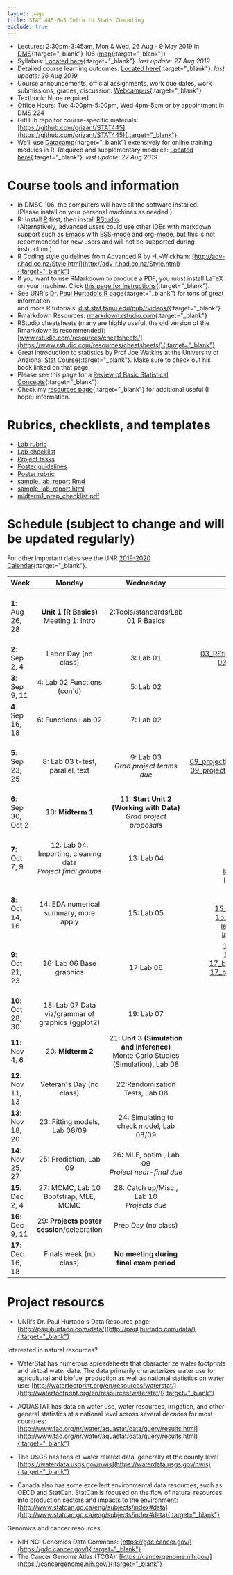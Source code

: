```yaml
---
layout: page
title: STAT 445-645 Intro to Stats Computing
exclude: true
---
```


- Lectures: 2:30pm-3:45am, Mon & Wed, 26 Aug - 9 May 2019 in [DMS](http://www.unr.edu/around-campus/facilities/davidson){:target="_blank"} 106 ([map](https://www.google.com/maps/place/Davidson+Mathematics+%26+Science+Center,+Reno,+NV+89557){:target="_blank"})
- Syllabus: [Located here](https://github.com/grizant/STAT445/blob/master/syllabus/tex/STAT445-645-Intro-to-Stats-Computing-syllabus.pdf){:target="_blank"}. _last update: 27 Aug 2019_
- Detailed course learning outcomes: [Located here](https://github.com/grizant/STAT445/blob/master/course_outcomes/tex/STAT445-645-Intro-to-Stats-Computing-course_outcomes.pdf){:target="_blank"}. _last update: 26 Aug 2019_
- Course announcements, official assignments, work due dates, work submissions, grades, discussion: [Webcampus](http://tlt.unr.edu/materials/login-canvas.html){:target="_blank"}
- Textbook: None required
- Office Hours: Tue 4:00pm-5:00pm, Wed 4pm-5pm or by appointment in DMS 224
- GitHub repo for course-specific materials: [https://github.com/grizant/STAT445](https://github.com/grizant/STAT445){:target="_blank"}
- We'll use [Datacamp](https://www.datacamp.com/){:target="_blank"} extensively for online training modules in R. Required and supplementary modules: [Located here](https://github.com/grizant/STAT445/blob/master/DataCamp/tex/STAT445-645-Intro-to-Stats-Computing-DataCampModules.pdf){:target="_blank"}. _last update: 27 Aug 2019_


# Course tools and information
- In DMSC 106, the computers will have all the software installed.<br/>(Please install on your personal machines as needed.)
- R: Install [R](http://www.r-project.org/) first, then install [RStudio](http://www.rstudio.com/).<br/>(Alternatively, advanced users could use other IDEs with markdown support such as [Emacs](https://www.gnu.org/software/emacs/) with [ESS-mode](https://ess.r-project.org/) and [org-mode](https://orgmode.org/), but this is not recommended for new users and will not be supported during instruction.)
- R Coding style guidelines from Advanced R by H.~Wickham: [http://adv-r.had.co.nz/Style.html](http://adv-r.had.co.nz/Style.html){:target="_blank"}
- If you want to use RMarkdown to produce a PDF, you must install LaTeX on your machine. Click [this page for instructions](http://www.pauljhurtado.com/latex/){:target="_blank"}.
- See UNR's [Dr. Paul Hurtado's R page](http://www.pauljhurtado.com/R/){:target="_blank"} for tons of great information. <br/> and more R tutorials: [dist.stat.tamu.edu/pub/rvideos/](http://dist.stat.tamu.edu/pub/rvideos/){:target="_blank"}.
- Rmarkdown Resources: [rmarkdown.rstudio.com](http://rmarkdown.rstudio.com){:target="_blank"}
- RStudio cheatsheets (many are highly useful, the old version of the Rmarkdown is recommended): [www.rstudio.com/resources/cheatsheets/](https://www.rstudio.com/resources/cheatsheets/){:target="_blank"}
- Great introduction to statistics by Prof Joe Watkins at the University of Ariziona: [Stat Course](http://math.arizona.edu/~jwatkins/math363s17.htm){:target="_blank"}. Make sure to check out his book linked on that page.
- Please see this page for a [Review of Basic Statistical Concepts](https://onlinecourses.science.psu.edu/statprogram/review_of_basic_statistics){:target="_blank"}.
- Check my [resources page](/resources/){:target="_blank"} for additional useful (I hope) information.

# Rubrics, checklists, and templates

- [Lab rubric](https://github.com/grizant/STAT445/blob/master/rubrics/lab_rubric.pdf)
- [Lab checklist](https://github.com/grizant/STAT445/blob/master/checklists/lab_checklist.pdf)
- [Project  tasks](https://github.com/grizant/STAT445/blob/master/project/Intro-to-Stats-Comp_project_organization.pdf)
- [Poster guidelines](https://github.com/grizant/STAT445/blob/master/project/poster_guidelines.pdf)
- [Poster rubric](https://github.com/grizant/STAT445/blob/master/project/poster_rubric.pdf)
- [sample_lab_report.Rmd](https://github.com/grizant/STAT445/blob/master/labs/sample_lab_report.Rmd)
- [sample_lab_report.html](sample_lab_report.html)
- [midterm1_prep_checklist.pdf](https://github.com/grizant/STAT445/blob/master/checklists/midterm1_prep_checklist.pdf)

# Schedule (subject to change and will be updated regularly)
For other important dates see the UNR [2019-2020 Calendar](https://www.unr.edu/academic-central/academic-resources/academic-calendar#2019-2020){:target="_blank"}.

| Week | Monday | Wednesday| Notes & materials |
|---|:---:|:---:|---:|
| **1**: Aug 26, 28 | **Unit 1 (R Basics)** Meeting 1: Intro<br/> | 2:Tools/standards/Lab 01 R Basics| [01_intro.Rmd](https://github.com/grizant/STAT445/blob/master/meeting_agendas/01_intro.Rmd){:target="_blank"}<br/>[01_intro.html](01_intro.html){:target="_blank"}<br/>[02_assignments_Rmd_lab01.Rmd](https://github.com/grizant/STAT445/blob/master/meeting_agendas/02_assignments_Rmd_lab01.Rmd){:target="_blank"}<br/>[02_assignments_Rmd_lab01.html](02_assignments_Rmd_lab01.html){:target="_blank"}<br/>[lab_01_rbasics.Rmd](https://github.com/grizant/STAT445/blob/master/labs/lab_01_rbasics.Rmd){:target="_blank"}<br/>[lab_01_rbasics.html](lab_01_rbasics.html){:target="_blank"}|
| **2**: Sep 2, 4 | Labor Day (no class) |  3: Lab 01|[03_RStudio_projects_AKnudson.Rmd.Rmd](https://github.com/grizant/STAT445/blob/master/meeting_agendas/03_RStudio_projects_AKnudson.Rmd){:target="_blank"}<br/>[03_RStudio_projects_AKnudson.html](03_RStudio_projects_AKnudson.html){:target="_blank"} |
| **3**: Sep 9, 11 | 4: Lab 02 Functions (con'd) |5: Lab 02 | [lab_02_functions.Rmd](https://github.com/grizant/STAT445/blob/master/labs/lab_02_functions.Rmd){:target="_blank"}<br/>[lab_02_functions.html](lab_02_functions.html){:target="_blank"}|
| **4**: Sep 16, 18 | 6: Functions Lab 02   | 7: Lab 02 | [06_functions_lab02.Rmd](https://github.com/grizant/STAT445/blob/master/meeting_agendas/06_functions_lab02.Rmd){:target="_blank"}<br/>[06_functions_lab02.html](06_functions_lab02.html){:target="_blank"}<br/>[07_projects_lab02.Rmd](https://github.com/grizant/STAT445/blob/master/meeting_agendas/07_projects_lab02.Rmd){:target="_blank"}<br/>[07_projects_lab02.html](07_projects_lab02.html){:target="_blank"}|
| **5**: Sep 23, 25 | 8: Lab 03 t-test, parallel, text | 9: Lab 03<br/>*Grad project teams due* | [08_ttests_text_parallel.Rmd](https://github.com/grizant/STAT445/blob/master/meeting_agendas/08_ttests_text_parallel.Rmd){:target="_blank"}<br/>[08_ttests_text_parallel.html](08_ttests_text_parallel.html){:target="_blank"}<br/>[09_projectIdeas_midterm1advice_lab03.Rmd](https://github.com/grizant/STAT445/blob/master/meeting_agendas/09_projectIdeas_midterm1advice_lab03.Rmd){:target="_blank"}<br/>[09_projectIdeas_midterm1advice_lab03.html](09_projectIdeas_midterm1advice_lab03.html){:target="_blank"}<br/>[lab_03_ttest_text_parallel.Rmd](https://github.com/grizant/STAT445/blob/master/labs/lab_03_ttest_text_parallel.Rmd){:target="_blank"}<br/>[lab_03_ttest_text_parallel.html](lab_03_ttest_text_parallel.html){:target="_blank"}|
| **6**: Sep 30, Oct 2 | 10: **Midterm 1**|  11: **Start Unit 2<br/>(Working with Data)**<br/>*Grad project proposals* |[10_midterm1.Rmd](https://github.com/grizant/STAT445/blob/master/meeting_agendas/10_midterm1.Rmd){:target="_blank"}<br/>[10_midterm1.html](10_midterm1.html){:target="_blank"}<br/>[11_grad_proposals.Rmd](https://github.com/grizant/STAT445/blob/master/meeting_agendas/11_grad_proposals.Rmd){:target="_blank"}<br/>[11_grad_proposals.html](11_grad_proposals.html){:target="_blank"}|
| **7**: Oct 7, 9 | 12: Lab 04: Importing, cleaning data<br/>*Project final groups*| 13: Lab 04 |[12_importing_data.Rmd](https://github.com/grizant/STAT445/blob/master/meeting_agendas/12_importing_data.Rmd){:target="_blank"}<br/>[12_importing_data.html](12_importing_data.html){:target="_blank"}<br/>[13_merging_data_lab04.Rmd](https://github.com/grizant/STAT445/blob/master/meeting_agendas/13_merging_data_lab04.Rmd){:target="_blank"}<br/>[13_merging_data_lab04.html](13_merging_data_lab04.html){:target="_blank"}<br/>[lab_04_reading_cleaning_data.Rmd](https://github.com/grizant/STAT445/blob/master/labs/lab_04_reading_cleaning_data.Rmd){:target="_blank"}<br/>[lab_04_reading_cleaning_data.html](lab_04_reading_cleaning_data.html){:target="_blank"}|
| **8**: Oct 14, 16 | 14: EDA numerical summary, more apply| 15: Lab 05|[14_eda_numeric_startLab05.Rmd](https://github.com/grizant/STAT445/blob/master/meeting_agendas/14_eda_numeric_startLab05.Rmd){:target="_blank"}<br/>[14_eda_numeric_startLab05.html](14_eda_numeric_startLab05.html){:target="_blank"}<br/>[15_eda_numeric_continueLab05.Rmd](https://github.com/grizant/STAT445/blob/master/meeting_agendas/15_eda_numeric_continueLab05.Rmd){:target="_blank"}<br/>[15_eda_numeric_continueLab05.html](15_eda_numeric_continueLab05.html){:target="_blank"}<br/>[lab_05_numeric_explore_apply.Rmd](https://github.com/grizant/STAT445/blob/master/labs/lab_05_numeric_explore_apply.Rmd){:target="_blank"}<br/>[lab_05_numeric_explore_apply.html](lab_05_numeric_explore_apply.html){:target="_blank"} |
| **9**: Oct 21, 23 | 16: Lab 06 Base graphics|  17:Lab 06|[16_base_graphics_startLab06.Rmd](https://github.com/grizant/STAT445/blob/master/meeting_agendas/16_base_graphics_startLab06.Rmd){:target="_blank"}<br/>[16_base_graphics_startLab06.html](16_base_graphics_startLab06.html){:target="_blank"}<br/>[17_base_graphics_continueLab06.Rmd](https://github.com/grizant/STAT445/blob/master/meeting_agendas/17_base_graphics_continueLab06.Rmd){:target="_blank"}<br/>[17_base_graphics_continueLab06.html](17_base_graphics_continueLab06.html){:target="_blank"}<br/>[lab_06_base_graphics.Rmd](https://github.com/grizant/STAT445/blob/master/labs/lab_06_base_graphics.Rmd){:target="_blank"}<br/>[lab_06_base_graphics.html](lab_06_base_graphics.html){:target="_blank"}  |
| **10**: Oct 28, 30 | 18: Lab 07 Data viz/grammar of graphics (ggplot2)|19: Lab 07 |  |
| **11**: Nov 4, 6 | 20: **Midterm 2**|  21: **Unit 3 (Simulation and Inference)**<br/>Monte Carlo Studies (Simulation), Lab 08 | Check Canvas for files |
| **12**: Nov 11, 13 | Veteran's Day (no class)|  22:Randomization Tests, Lab 08| |
| **13**: Nov 18, 20 | 23: Fitting models, Lab 08/09| 24: Simulating to check model, Lab 08/09| |
| **14**: Nov 25, 27 | 25: Prediction, Lab 09 | 26: MLE, optim , Lab 09<br/>*Project near-final due*| |
| **15**: Dec 2, 4 | 27: MCMC, Lab 10 Bootstrap, MLE, MCMC | 28: Catch up/Misc., Lab 10<br/>*Projects due* ||
| **16**: Dec 9, 11 | 29: **Projects poster session**/celebration | Prep Day (no class) | |
| **17**: Dec 16, 18 | Finals week (no class) |  **No meeting during final exam period** |  

# Project resourcs

- UNR's Dr. Paul Hurtado's Data Resource page:[http://pauljhurtado.com/data/](http://pauljhurtado.com/data/){:target="_blank"}

Interested in natural resources?

- WaterStat has numerous spreadsheets that characterize water footprints and virtual water data. The data primarily characterizes water use for agricultural and biofuel production as well as national statistics on water use:
[http://waterfootprint.org/en/resources/waterstat/](http://waterfootprint.org/en/resources/waterstat/){:target="_blank"}

- AQUASTAT has data on water use, water resources, irrigation, and other general statistics at a national level across several decades for most countries:
[http://www.fao.org/nr/water/aquastat/data/query/results.html](http://www.fao.org/nr/water/aquastat/data/query/results.html){:target="_blank"}

- The USGS has tons of water related data, generally at the county level
[https://waterdata.usgs.gov/nwis](https://waterdata.usgs.gov/nwis){:target="_blank"}

- Canada also has some excellent environmental data resources, such as OECD and StatCan. StatCan is focused on the flow of natural resources into production sectors and impacts to the environment: 
[http://www.statcan.gc.ca/eng/subjects/index#data](http://www.statcan.gc.ca/eng/subjects/index#data){:target="_blank"}

Genomics and cancer resources:

- NIH NCI Genomics Data Commons: [https://gdc.cancer.gov/](https://gdc.cancer.gov/){:target="_blank"}
- The Cancer Genome Atlas (TCGA): [https://cancergenome.nih.gov/](https://cancergenome.nih.gov/){:target="_blank"}
